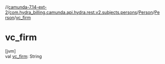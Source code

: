 //[camunda-7.14-ext-2](../../../../index.md)/[com.hydra_billing.camunda.api.hydra.rest.v2.subjects.persons](../../index.md)/[Person](../index.md)/[Person](index.md)/[vc_firm](vc_firm.md)

# vc_firm

[jvm]\
val [vc_firm](vc_firm.md): String
